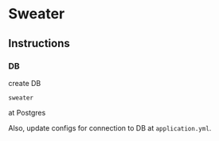# Sweater

## Instructions
### DB
create DB 

    sweater 
    
at Postgres

Also, update configs for connection to DB at `application.yml`.    